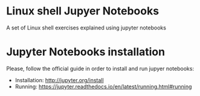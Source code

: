 # Linux shell Jupyer Notebooks
A set of Linux shell exercises explained using jupyter notebooks

# Jupyter Notebooks installation
Please, follow the official guide in order to install and run jupyer notebooks:

* Installation: http://jupyter.org/install
* Running: https://jupyter.readthedocs.io/en/latest/running.html#running


